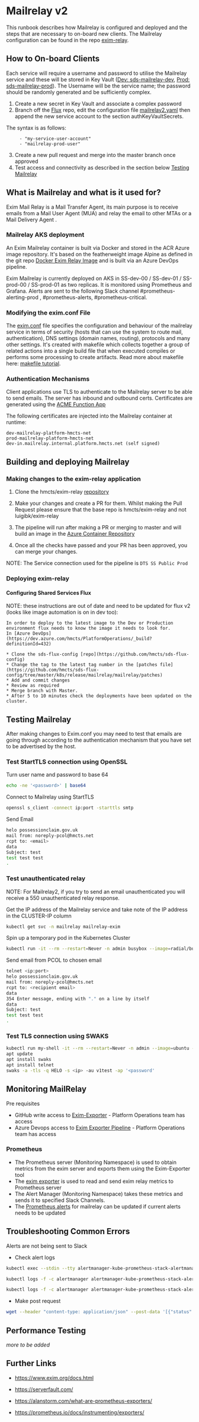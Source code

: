 # Mailrelay v2

This runbook describes how Mailrelay is configured and deployed and the steps that are necessary to on-board new clients. The Mailrelay configuration can be found in the repo [exim-relay](https://github.com/hmcts/exim-relay).

## How to On-board Clients

Each service will require a username and password to utilise the Mailrelay service and these will be stored in Key Vault ([Dev: sds-mailrelay-dev](https://portal.azure.com/#@HMCTS.NET/resource/subscriptions/867a878b-cb68-4de5-9741-361ac9e178b6/resourceGroups/sds-mailrelay-dev-rg/providers/Microsoft.KeyVault/vaults/sds-mailrelay-dev/secrets), [Prod: sds-mailrelay-prod](https://portal.azure.com/#@HMCTS.NET/resource/subscriptions/5ca62022-6aa2-4cee-aaa7-e7536c8d566c/resourceGroups/sds-mailrelay-prod-rg/providers/Microsoft.KeyVault/vaults/sds-mailrelay-prod/overview)). The Username will be the service name; the password should be randomly generated and be sufficiently complex.

1. Create a new secret in Key Vault and associate a complex password
2. Branch off the [Flux](https://github.com/hmcts/sds-flux-config) repo, edit the configuration file [mailrelay2.yaml](https://github.com/hmcts/sds-flux-config/blob/master/k8s/release/mailrelay/mailrelay2/patches/prod/cluster-00/mailrelay2.yaml) then append the new service account to the section authKeyVaultSecrets.

The syntax is as follows:

```authKeyVaultSecrets:
     - "my-service-user-account"
     - "mailrelay-prod-user"
```

3. Create a new pull request and merge into the master branch once approved
4. Test access and connectivity as described in the section below [Testing Mailrelay](#testing-mailrelay)

## What is Mailrelay and what is it used for?

Exim Mail Relay is a Mail Transfer Agent, its main purpose is to receive emails from a Mail User Agent (MUA) and relay the email to other MTAs or a Mail Delivery Agent .

### Mailrelay AKS deployment

An Exim Mailrelay container is built via Docker and stored in the ACR Azure image repository. It's based on the featherweight image Alpine as defined in the git repo [Docker Exim Relay Image](https://github.com/hmcts/exim-relay) and is built via an Azure DevOps pipeline.

Exim Mailrelay is currently deployed on AKS in SS-dev-00 / SS-dev-01 / SS-prod-00 / SS-prod-01 as two replicas. It is monitored using Prometheus and Grafana. Alerts are sent to the following Slack channel #prometheus-alerting-prod , #prometheus-alerts, #prometheus-critical.

### Modifying the exim.conf File

The [exim.conf](https://github.com/hmcts/exim-relay/blob/master/exim.conf) file specifies the configuration and behaviour of the mailrelay service in terms of security (hosts that can use the system to route mail, authentication), DNS settings (domain names, routing), protocols and many other settings.  It's created with makefile which collects together a group of related actions into a single build file that when executed compiles or performs some processing to create artifacts.  Read more about makefile here: [makefile tutorial](https://makefiletutorial.com/).  

### Authentication Mechanisms

Client applications use TLS to authenticate to the Mailrelay server to be able to send emails. The server has inbound and outbound certs. Certificates are generated using the [ACME Function App](https://github.com/hmcts/ops-runbooks/tree/master/Certificates)

The following certificates are injected into the Mailrelay container at runtime:

```
dev-mailrelay-platform-hmcts-net
prod-mailrelay-platform-hmcts-net
dev-in.mailrelay.internal.platform.hmcts.net (self signed)
```

## Building and deploying Mailrelay

### Making changes to the exim-relay application

1. Clone the hmcts/exim-relay [repository](https://github.com/hmcts/exim-relay)

2. Make your changes and create a PR for them. Whilst making the Pull Request please ensure that the base repo is hmcts/exim-relay and not luigibk/exim-relay

3. The pipeline will run after making a PR or merging to master and will build an image in the [Azure Container Repository](https://portal.azure.com/#@HMCTS.NET/resource/subscriptions/5ca62022-6aa2-4cee-aaa7-e7536c8d566c/resourceGroups/sds-acr-rg/providers/Microsoft.ContainerRegistry/registries/sdshmctspublic/repository)

4. Once all the checks have passed and your PR has been approved, you can merge your changes.

NOTE: The Service connection used for the pipeline is `DTS SS Public Prod`

### Deploying exim-relay

#### Configuring Shared Services Flux

NOTE: these instructions are out of date and need to be updated for flux v2 (looks like image automation is on in dev too):
```
In order to deploy to the latest image to the Dev or Production environment flux needs to know the image it needs to look for.
In [Azure DevOps](https://dev.azure.com/hmcts/PlatformOperations/_build?definitionId=432)

* Clone the sds-flux-config [repo](https://github.com/hmcts/sds-flux-config)
* Change the tag to the latest tag number in the [patches file](https://github.com/hmcts/sds-flux-config/tree/master/k8s/release/mailrelay/mailrelay/patches)  
* Add and commit changes  
* Review as required
* Merge branch with Master.
* After 5 to 10 minutes check the deployments have been updated on the cluster.
```

## Testing Mailrelay

After making changes to Exim.conf you may need to test that emails are going through according to the authentication mechanism that you have set to be advertised by the host.

### Test StartTLS connection using OpenSSL

Turn user name and password to base 64 

```bash
echo -ne '<password>' | base64
```

Connect to Mailrelay using StartTLS 

```bash
openssl s_client -connect ip:port -starttls smtp
```

Send Email 
```bash
helo possessionclaim.gov.uk
mail from: noreply-pcol@hmcts.net
rcpt to: <email>
data
Subject: test 
test test test
.
```

### Test unauthenticated relay
NOTE: For Mailrelay2, if you try to send an email unauthenticated you will receive a 550 unauthenticated relay response.

Get the IP address of the Mailrelay service and take note of the IP address in the CLUSTER-IP column

```bash
kubectl get svc -n mailrelay mailrelay-exim
```

Spin up a temporary pod in the Kubernetes Cluster

```bash
kubectl run -it --rm --restart=Never -n admin busybox --image=radial/busyboxplus:curl
```

Send email from PCOL to chosen email

```bash
telnet <ip:port>
helo possessionclaim.gov.uk
mail from: noreply-pcol@hmcts.net
rcpt to: <recipient email>
data
354 Enter message, ending with "." on a line by itself
data
Subject: test                                         
test test test
.
```

### Test TLS connection using SWAKS

```bash
kubectl run my-shell -it --rm --restart=Never -n admin --image=ubuntu --command -- bash
apt update
apt install swaks
apt install telnet
swaks -a -tls -q HELO -s <ip> -au v1test -ap '<password'
```

## Monitoring MailRelay

Pre requisites

* GitHub write access to [Exim-Exporter](https://github.com/hmcts/exim-relay) - Platform Operations team has access
* Azure Devops access to [Exim Exporter Pipeline](https://dev.azure.com/hmcts/Shared%20Services/_build?definitionId=504) - Platform Operations team has access

### Prometheus

* The Prometheus server (Monitoring Namespace) is used to obtain metrics from the exim server and exports them using the Exim-Exporter tool
* The [exim exporter](https://github.com/hmcts/exim_exporter) is used to read and send exim relay metrics to Prometheus server
* The Alert Manager (Monitoring Namespace) takes these metrics and sends it to specified Slack Channels.
* The [Prometheus alerts](https://github.com/hmcts/sds-flux-config/blob/master/k8s/namespaces/monitoring/kube-prometheus-stack/patches/dev/cluster-00/mailrelay-alerts-rules.yaml) for mailrelay can be updated if current alerts needs to be updated

<!--
### Grafana

*more to be added*

-->
## Troubleshooting Common Errors

Alerts are not being sent to Slack

* Check alert logs

```bash
kubectl exec --stdin --tty alertmanager-kube-prometheus-stack-alertmanager-0   -n monitoring -- /bin/sh

kubectl logs -f -c alertmanager alertmanager-kube-prometheus-stack-alertmanager-0 -n monitoring

kubectl logs -f -c alertmanager alertmanager-kube-prometheus-stack-alertmanager-0 -n monitoring > alertmanager-logs.log
```

* Make post request

```bash
wget --header "content-type: application/json" --post-data '[{"status": "firing","labels": {"alertname": "EximQueueLength","service": "mailrelay","severity": "warning","instance": "0"}}]' http://localhost:9093/api/v1/alert
```

## Performance Testing

*more to be added*

## Further Links

* <https://www.exim.org/docs.html>

* <https://serverfault.com/>

* <https://alanstorm.com/what-are-prometheus-exporters/>

* <https://prometheus.io/docs/instrumenting/exporters/>
